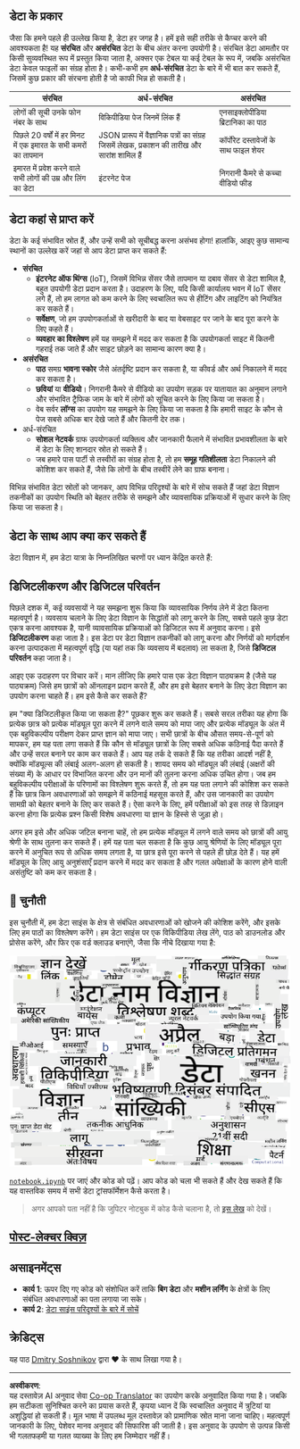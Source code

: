 <!--
CO_OP_TRANSLATOR_METADATA:
{
  "original_hash": "8141e7195841682914be03ef930fe43d",
  "translation_date": "2025-09-03T20:07:34+00:00",
  "source_file": "1-Introduction/01-defining-data-science/README.md",
  "language_code": "hi"
}
-->
## डेटा के प्रकार

जैसा कि हमने पहले ही उल्लेख किया है, डेटा हर जगह है। हमें इसे सही तरीके से कैप्चर करने की आवश्यकता है! यह **संरचित** और **असंरचित** डेटा के बीच अंतर करना उपयोगी है। संरचित डेटा आमतौर पर किसी सुव्यवस्थित रूप में प्रस्तुत किया जाता है, अक्सर एक टेबल या कई टेबल के रूप में, जबकि असंरचित डेटा केवल फाइलों का संग्रह होता है। कभी-कभी हम **अर्ध-संरचित** डेटा के बारे में भी बात कर सकते हैं, जिसमें कुछ प्रकार की संरचना होती है जो काफी भिन्न हो सकती है।

| संरचित                                                                     | अर्ध-संरचित                                                                                  | असंरचित                              |
| -------------------------------------------------------------------------- | -------------------------------------------------------------------------------------------- | ------------------------------------ |
| लोगों की सूची उनके फोन नंबर के साथ                                         | विकिपीडिया पेज जिनमें लिंक हैं                                                                | एनसाइक्लोपीडिया ब्रिटानिका का पाठ  |
| पिछले 20 वर्षों में हर मिनट में एक इमारत के सभी कमरों का तापमान             | JSON प्रारूप में वैज्ञानिक पत्रों का संग्रह जिसमें लेखक, प्रकाशन की तारीख और सारांश शामिल हैं | कॉर्पोरेट दस्तावेजों के साथ फाइल शेयर |
| इमारत में प्रवेश करने वाले सभी लोगों की उम्र और लिंग का डेटा               | इंटरनेट पेज                                                                                  | निगरानी कैमरे से कच्चा वीडियो फीड  |

## डेटा कहां से प्राप्त करें

डेटा के कई संभावित स्रोत हैं, और उन्हें सभी को सूचीबद्ध करना असंभव होगा! हालांकि, आइए कुछ सामान्य स्थानों का उल्लेख करें जहां से आप डेटा प्राप्त कर सकते हैं:

* **संरचित**
  - **इंटरनेट ऑफ थिंग्स** (IoT), जिसमें विभिन्न सेंसर जैसे तापमान या दबाव सेंसर से डेटा शामिल है, बहुत उपयोगी डेटा प्रदान करता है। उदाहरण के लिए, यदि किसी कार्यालय भवन में IoT सेंसर लगे हैं, तो हम लागत को कम करने के लिए स्वचालित रूप से हीटिंग और लाइटिंग को नियंत्रित कर सकते हैं।
  - **सर्वेक्षण**, जो हम उपयोगकर्ताओं से खरीदारी के बाद या वेबसाइट पर जाने के बाद पूरा करने के लिए कहते हैं।
  - **व्यवहार का विश्लेषण** हमें यह समझने में मदद कर सकता है कि उपयोगकर्ता साइट में कितनी गहराई तक जाते हैं और साइट छोड़ने का सामान्य कारण क्या है।
* **असंरचित**
  - **पाठ** समग्र **भावना स्कोर** जैसे अंतर्दृष्टि प्रदान कर सकता है, या कीवर्ड और अर्थ निकालने में मदद कर सकता है।
  - **छवियां** या **वीडियो**। निगरानी कैमरे से वीडियो का उपयोग सड़क पर यातायात का अनुमान लगाने और संभावित ट्रैफिक जाम के बारे में लोगों को सूचित करने के लिए किया जा सकता है।
  - वेब सर्वर **लॉग्स** का उपयोग यह समझने के लिए किया जा सकता है कि हमारी साइट के कौन से पेज सबसे अधिक बार देखे जाते हैं और कितनी देर तक।
* अर्ध-संरचित
  - **सोशल नेटवर्क** ग्राफ उपयोगकर्ता व्यक्तित्व और जानकारी फैलाने में संभावित प्रभावशीलता के बारे में डेटा के लिए शानदार स्रोत हो सकते हैं।
  - जब हमारे पास पार्टी से तस्वीरों का संग्रह होता है, तो हम **समूह गतिशीलता** डेटा निकालने की कोशिश कर सकते हैं, जैसे कि लोगों के बीच तस्वीरें लेने का ग्राफ बनाना।

विभिन्न संभावित डेटा स्रोतों को जानकर, आप विभिन्न परिदृश्यों के बारे में सोच सकते हैं जहां डेटा विज्ञान तकनीकों का उपयोग स्थिति को बेहतर तरीके से समझने और व्यावसायिक प्रक्रियाओं में सुधार करने के लिए किया जा सकता है।

## डेटा के साथ आप क्या कर सकते हैं

डेटा विज्ञान में, हम डेटा यात्रा के निम्नलिखित चरणों पर ध्यान केंद्रित करते हैं:

## डिजिटलीकरण और डिजिटल परिवर्तन

पिछले दशक में, कई व्यवसायों ने यह समझना शुरू किया कि व्यावसायिक निर्णय लेने में डेटा कितना महत्वपूर्ण है। व्यवसाय चलाने के लिए डेटा विज्ञान के सिद्धांतों को लागू करने के लिए, सबसे पहले कुछ डेटा एकत्र करना आवश्यक है, यानी व्यावसायिक प्रक्रियाओं को डिजिटल रूप में अनुवाद करना। इसे **डिजिटलीकरण** कहा जाता है। इस डेटा पर डेटा विज्ञान तकनीकों को लागू करना और निर्णयों को मार्गदर्शन करना उत्पादकता में महत्वपूर्ण वृद्धि (या यहां तक कि व्यवसाय में बदलाव) ला सकता है, जिसे **डिजिटल परिवर्तन** कहा जाता है।

आइए एक उदाहरण पर विचार करें। मान लीजिए कि हमारे पास एक डेटा विज्ञान पाठ्यक्रम है (जैसे यह पाठ्यक्रम) जिसे हम छात्रों को ऑनलाइन प्रदान करते हैं, और हम इसे बेहतर बनाने के लिए डेटा विज्ञान का उपयोग करना चाहते हैं। हम इसे कैसे कर सकते हैं?

हम "क्या डिजिटलीकृत किया जा सकता है?" पूछकर शुरू कर सकते हैं। सबसे सरल तरीका यह होगा कि प्रत्येक छात्र को प्रत्येक मॉड्यूल पूरा करने में लगने वाले समय को मापा जाए और प्रत्येक मॉड्यूल के अंत में एक बहुविकल्पीय परीक्षण देकर प्राप्त ज्ञान को मापा जाए। सभी छात्रों के बीच औसत समय-से-पूर्ण को मापकर, हम यह पता लगा सकते हैं कि कौन से मॉड्यूल छात्रों के लिए सबसे अधिक कठिनाई पैदा करते हैं और उन्हें सरल बनाने पर काम कर सकते हैं।
आप यह तर्क दे सकते हैं कि यह तरीका आदर्श नहीं है, क्योंकि मॉड्यूल्स की लंबाई अलग-अलग हो सकती है। शायद समय को मॉड्यूल की लंबाई (अक्षरों की संख्या में) के आधार पर विभाजित करना और उन मानों की तुलना करना अधिक उचित होगा।
जब हम बहुविकल्पीय परीक्षाओं के परिणामों का विश्लेषण शुरू करते हैं, तो हम यह पता लगाने की कोशिश कर सकते हैं कि छात्र किन अवधारणाओं को समझने में कठिनाई महसूस करते हैं, और उस जानकारी का उपयोग सामग्री को बेहतर बनाने के लिए कर सकते हैं। ऐसा करने के लिए, हमें परीक्षाओं को इस तरह से डिज़ाइन करना होगा कि प्रत्येक प्रश्न किसी विशेष अवधारणा या ज्ञान के हिस्से से जुड़ा हो।

अगर हम इसे और अधिक जटिल बनाना चाहें, तो हम प्रत्येक मॉड्यूल में लगने वाले समय को छात्रों की आयु श्रेणी के साथ तुलना कर सकते हैं। हमें यह पता चल सकता है कि कुछ आयु श्रेणियों के लिए मॉड्यूल पूरा करने में अनुचित रूप से अधिक समय लगता है, या छात्र इसे पूरा करने से पहले ही छोड़ देते हैं। यह हमें मॉड्यूल के लिए आयु अनुशंसाएँ प्रदान करने में मदद कर सकता है और गलत अपेक्षाओं के कारण होने वाली असंतुष्टि को कम कर सकता है।

## 🚀 चुनौती

इस चुनौती में, हम डेटा साइंस के क्षेत्र से संबंधित अवधारणाओं को खोजने की कोशिश करेंगे, और इसके लिए हम पाठों का विश्लेषण करेंगे। हम डेटा साइंस पर एक विकिपीडिया लेख लेंगे, पाठ को डाउनलोड और प्रोसेस करेंगे, और फिर एक वर्ड क्लाउड बनाएंगे, जैसा कि नीचे दिखाया गया है:

![डेटा साइंस के लिए वर्ड क्लाउड](../../../../translated_images/ds_wordcloud.664a7c07dca57de017c22bf0498cb40f898d48aa85b3c36a80620fea12fadd42.hi.png)

[`notebook.ipynb`](../../../../../../../../../1-Introduction/01-defining-data-science/notebook.ipynb ':ignore') पर जाएं और कोड को पढ़ें। आप कोड को चला भी सकते हैं और देख सकते हैं कि यह वास्तविक समय में सभी डेटा ट्रांसफॉर्मेशन कैसे करता है।

> अगर आपको पता नहीं है कि जुपिटर नोटबुक में कोड कैसे चलाना है, तो [इस लेख](https://soshnikov.com/education/how-to-execute-notebooks-from-github/) को देखें।

## [पोस्ट-लेक्चर क्विज़](https://ff-quizzes.netlify.app/en/ds/)

## असाइनमेंट्स

* **कार्य 1**: ऊपर दिए गए कोड को संशोधित करें ताकि **बिग डेटा** और **मशीन लर्निंग** के क्षेत्रों के लिए संबंधित अवधारणाओं का पता लगाया जा सके।
* **कार्य 2**: [डेटा साइंस परिदृश्यों के बारे में सोचें](assignment.md)

## क्रेडिट्स

यह पाठ [Dmitry Soshnikov](http://soshnikov.com) द्वारा ♥️ के साथ लिखा गया है।

---

**अस्वीकरण**:  
यह दस्तावेज़ AI अनुवाद सेवा [Co-op Translator](https://github.com/Azure/co-op-translator) का उपयोग करके अनुवादित किया गया है। जबकि हम सटीकता सुनिश्चित करने का प्रयास करते हैं, कृपया ध्यान दें कि स्वचालित अनुवाद में त्रुटियां या अशुद्धियां हो सकती हैं। मूल भाषा में उपलब्ध मूल दस्तावेज़ को प्रामाणिक स्रोत माना जाना चाहिए। महत्वपूर्ण जानकारी के लिए, पेशेवर मानव अनुवाद की सिफारिश की जाती है। इस अनुवाद के उपयोग से उत्पन्न किसी भी गलतफहमी या गलत व्याख्या के लिए हम जिम्मेदार नहीं हैं।